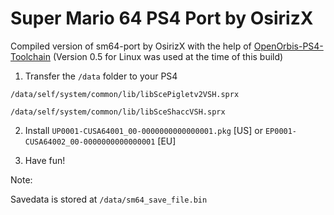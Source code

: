 # Super Mario 64 PS4 Port by OsirizX

Compiled version of sm64-port by OsirizX with the help of [OpenOrbis-PS4-Toolchain](https://github.com/OpenOrbis/OpenOrbis-PS4-Toolchain/releases) (Version 0.5 for Linux was used at the time of this build)

1. Transfer the `/data` folder to your PS4

`/data/self/system/common/lib/libScePigletv2VSH.sprx`

`/data/self/system/common/lib/libSceShaccVSH.sprx`

2. Install `UP0001-CUSA64001_00-0000000000000001.pkg` [US] or `EP0001-CUSA64002_00-0000000000000001` [EU]

3. Have fun!

Note:

Savedata is stored at `/data/sm64_save_file.bin`

